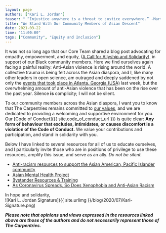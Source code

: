 ```yaml
---
layout: page
authors: ["Kari L. Jordan"]
teaser: " “Injustice anywhere is a threat to justice everywhere.” -Martin Luther King, Jr."
title: "We Stand With Our Community Members of Asian Descent"
date: 2021-03-22
time: "11:00:00"
tags: ["Community", "Equity and Inclusion"]
---
```


It was not so long ago that our Core Team shared a blog post advocating for empathy, empowerment, and equity, ([A Call for Allyship and Solidarity](https://carpentries.org/blog/2020/06/call-for-allyship-and-solidarity/)), in support of our Black community members. Here we find ourselves again facing a painful reality: Anti-Asian violence is rising around the world. A collective trauma is being felt across the Asian diaspora, and I, like many other leaders in open science, am outraged and deeply saddened by not only the [events that took place in Atlanta, Georgia (USA)](https://www.nytimes.com/2021/03/16/us/atlanta-shootings-massage-parlor.html) last week, but the overwhelming amount of anti-Asian violence that has been on the rise over the past year. Silence __is__ complicity; I will not be silent.

To our community members across the Asian diaspora, I want you to know that The Carpentries remains committed to [our values](https://carpentries.org/values/), and we are dedicated to providing a welcoming and supportive environment for you. Our [Code of Conduct]({{ site.code_of_conduct_url }}) is quite clear: **Any form of behaviour that excludes, intimidates, or causes discomfort is a violation of the Code of Conduct.** We value your contributions and participation, and stand in solidarity with you.

Below I have linked to several resources for all of us to educate ourselves, and I particularly invite those who are in positions of privilege to use these resources, amplify this issue, and serve as an ally. _Do not be silent._

- [Anti-racism resources to support the Asian American, Pacific Islander community](https://www.nbcnews.com/news/asian-america/anti-racism-resources-support-asian-american-pacific-islander-community-n1260467)  
- [Asian Mental Health Project](https://asianmentalhealthproject.com/)  
- [Bystander Resources & Training](https://www.ihollaback.org/bystander-resources/)   
- [As Coronavirus Spreads, So Does Xenophobia and Anti-Asian Racism](https://time.com/5797836/coronavirus-racism-stereotypes-attacks/)   

In hope and solidarity,<br />
![Kari L. Jordan Signature]({{ site.urlimg }}/blog/2020/07/Kari-Signature.png)

***Please note that opinions and views expressed in the resources linked above are those of the authors and do not necessarily represent those of The Carpentries.***
